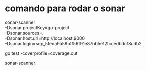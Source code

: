 # comando para rodar o sonar
sonar-scanner \
-Dsonar.projectKey=go-project \
-Dsonar.sources=. \
-Dsonar.host.url=http://localhost:9000 \
-Dsonar.login=sqp_5feda9a59bff56f91e87bb5e12fccedbdc18cdb2


 go test -coverprofile=coverage.out

 sonar-scanner